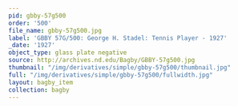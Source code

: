 ```yaml
---
pid: gbby-57g500
order: '500'
file_name: gbby-57g500.jpg
label: 'GBBY 57G/500: George H. Stadel: Tennis Player - 1927'
_date: '1927'
object_type: glass plate negative
source: http://archives.nd.edu/Bagby/GBBY-57g500.jpg
thumbnail: "/img/derivatives/simple/gbby-57g500/thumbnail.jpg"
full: "/img/derivatives/simple/gbby-57g500/fullwidth.jpg"
layout: bagby_item
collection: bagby
---
```

